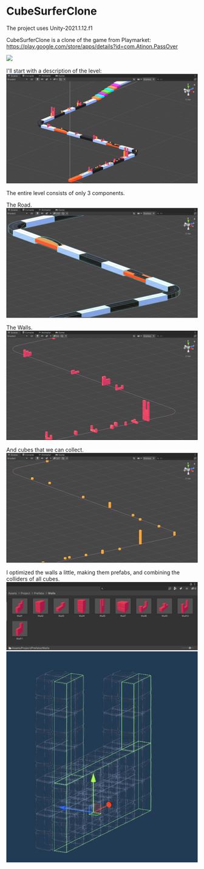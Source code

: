 # CubeSurferClone

The project uses Unity-2021.1.12.f1

CubeSurferClone is a clone of the game from Playmarket:
 https://play.google.com/store/apps/details?id=com.Atinon.PassOver

![](Images/Gif.gif)

I'll start with a description of the level:
![](Images/1.png)

The entire level consists of only 3 components.

The Road.
![](Images/2.png)

The Walls.
![](Images/3.png)

And cubes that we can collect.
![](Images/4.png)

I optimized the walls a little, making them prefabs, and combining the colliders of all cubes.
![](Images/5.png)
![](Images/6.png)
